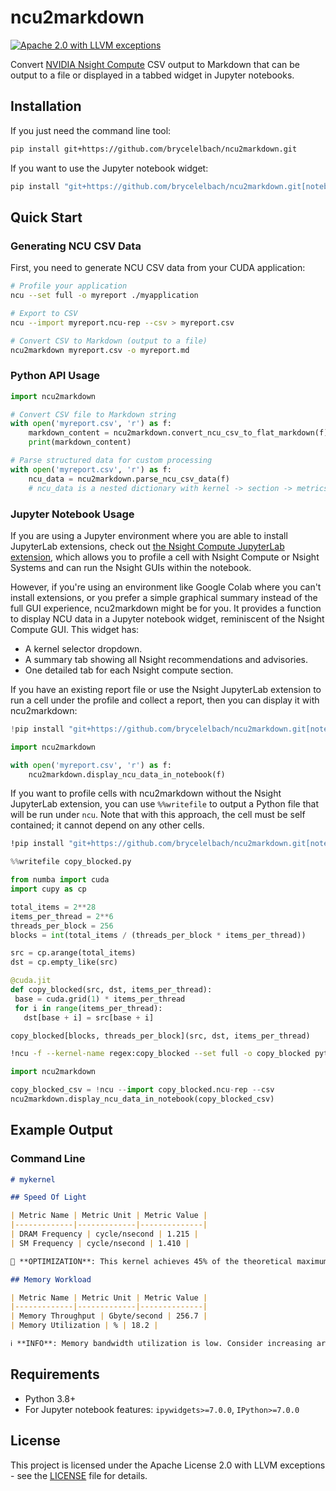 # ncu2markdown

[![Apache 2.0 with LLVM exceptions](https://img.shields.io/badge/license-Apache%202.0%20with%20LLVM%20exceptions-blue.svg)](LICENSE)

Convert [NVIDIA Nsight Compute](https://developer.nvidia.com/nsight-compute) CSV output to Markdown
that can be output to a file or displayed in a tabbed widget in Jupyter notebooks.

## Installation

If you just need the command line tool:

```bash
pip install git+https://github.com/brycelelbach/ncu2markdown.git
```

If you want to use the Jupyter notebook widget:

```bash
pip install "git+https://github.com/brycelelbach/ncu2markdown.git[notebook]"
```

## Quick Start

### Generating NCU CSV Data

First, you need to generate NCU CSV data from your CUDA application:

```bash
# Profile your application
ncu --set full -o myreport ./myapplication

# Export to CSV
ncu --import myreport.ncu-rep --csv > myreport.csv

# Convert CSV to Markdown (output to a file)
ncu2markdown myreport.csv -o myreport.md
```

### Python API Usage

```python
import ncu2markdown

# Convert CSV file to Markdown string
with open('myreport.csv', 'r') as f:
    markdown_content = ncu2markdown.convert_ncu_csv_to_flat_markdown(f)
    print(markdown_content)

# Parse structured data for custom processing
with open('myreport.csv', 'r') as f:
    ncu_data = ncu2markdown.parse_ncu_csv_data(f)
    # ncu_data is a nested dictionary with kernel -> section -> metrics/rules
```

### Jupyter Notebook Usage

If you are using a Jupyter environment where you are able to install JupyterLab extensions, check
out [the Nsight Compute JupyterLab extension](https://pypi.org/project/jupyterlab-nvidia-nsight/),
which allows you to profile a cell with Nsight Compute or Nsight Systems and can run the Nsight
GUIs within the notebook.

However, if you're using an environment like Google Colab where you can't install extensions, or
you prefer a simple graphical summary instead of the full GUI experience, ncu2markdown might be for
you. It provides a function to display NCU data in a Jupyter notebook widget, reminiscent of the
Nsight Compute GUI. This widget has:
- A kernel selector dropdown.
- A summary tab showing all Nsight recommendations and advisories.
- One detailed tab for each Nsight compute section.

If you have an existing report file or use the Nsight JupyterLab extension to run a cell under the
profile and collect a report, then you can display it with ncu2markdown:

```python
!pip install "git+https://github.com/brycelelbach/ncu2markdown.git[notebook]"
```

```python
import ncu2markdown

with open('myreport.csv', 'r') as f:
    ncu2markdown.display_ncu_data_in_notebook(f)
```

If you want to profile cells with ncu2markdown without the Nsight JupyterLab extension, you can use
`%%writefile` to output a Python file that will be run under `ncu`. Note that with this approach,
the cell must be self contained; it cannot depend on any other cells.

```bash
!pip install "git+https://github.com/brycelelbach/ncu2markdown.git[notebook]"
```

```python
%%writefile copy_blocked.py

from numba import cuda
import cupy as cp

total_items = 2**28
items_per_thread = 2**6
threads_per_block = 256
blocks = int(total_items / (threads_per_block * items_per_thread))

src = cp.arange(total_items)
dst = cp.empty_like(src)

@cuda.jit
def copy_blocked(src, dst, items_per_thread):
 base = cuda.grid(1) * items_per_thread
 for i in range(items_per_thread):
   dst[base + i] = src[base + i]

copy_blocked[blocks, threads_per_block](src, dst, items_per_thread)
```

```bash
!ncu -f --kernel-name regex:copy_blocked --set full -o copy_blocked python copy_blocked.py
```

```python
import ncu2markdown

copy_blocked_csv = !ncu --import copy_blocked.ncu-rep --csv
ncu2markdown.display_ncu_data_in_notebook(copy_blocked_csv)
```

## Example Output

### Command Line

```markdown
# mykernel

## Speed Of Light

| Metric Name | Metric Unit | Metric Value |
|-------------|-------------|--------------|
| DRAM Frequency | cycle/nsecond | 1.215 |
| SM Frequency | cycle/nsecond | 1.410 |

🔧 **OPTIMIZATION**: This kernel achieves 45% of the theoretical maximum DRAM bandwidth...

## Memory Workload

| Metric Name | Metric Unit | Metric Value |
|-------------|-------------|--------------|
| Memory Throughput | Gbyte/second | 256.7 |
| Memory Utilization | % | 18.2 |

ℹ️ **INFO**: Memory bandwidth utilization is low. Consider increasing arithmetic intensity...
```

## Requirements

- Python 3.8+
- For Jupyter notebook features: `ipywidgets>=7.0.0`, `IPython>=7.0.0`

## License

This project is licensed under the Apache License 2.0 with LLVM exceptions - see the [LICENSE](LICENSE) file for details.
